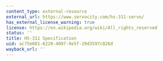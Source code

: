 ```yaml
---
content_type: external-resource
external_url: https://www.servocity.com/hs-311-servo/
has_external_license_warning: true
license: https://en.wikipedia.org/wiki/All_rights_reserved
status: ''
title: HS-311 Specification
uid: ac75e081-6220-4097-9e5f-29d3597c826d
wayback_url: ''
---
```

